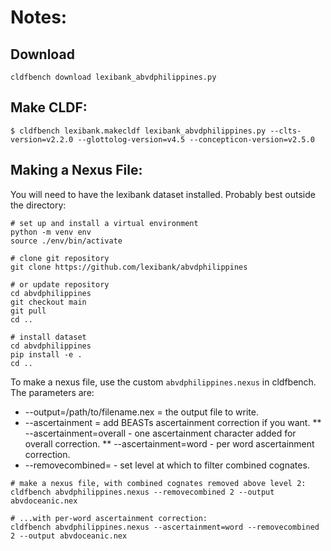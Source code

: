 # Notes:

## Download

```
cldfbench download lexibank_abvdphilippines.py
```

## Make CLDF:

```
$ cldfbench lexibank.makecldf lexibank_abvdphilippines.py --clts-version=v2.2.0 --glottolog-version=v4.5 --concepticon-version=v2.5.0 
```


## Making a Nexus File:

You will need to have the lexibank dataset installed. Probably best outside the directory:


```shell
# set up and install a virtual environment
python -m venv env
source ./env/bin/activate

# clone git repository
git clone https://github.com/lexibank/abvdphilippines

# or update repository
cd abvdphilippines
git checkout main
git pull
cd ..

# install dataset
cd abvdphilippines
pip install -e .
cd ..
```

To make a nexus file, use the custom `abvdphilippines.nexus` in cldfbench. The parameters are:

* --output=/path/to/filename.nex = the output file to write.
* --ascertainment = add BEASTs ascertainment correction if you want.
** --ascertainment=overall - one ascertainment character added for overall correction.
** --ascertainment=word - per word ascertainment correction.
* --removecombined=<int> - set level at which to filter combined cognates.


```shell
# make a nexus file, with combined cognates removed above level 2:
cldfbench abvdphilippines.nexus --removecombined 2 --output abvdoceanic.nex

# ...with per-word ascertainment correction:
cldfbench abvdphilippines.nexus --ascertainment=word --removecombined 2 --output abvdoceanic.nex
````



